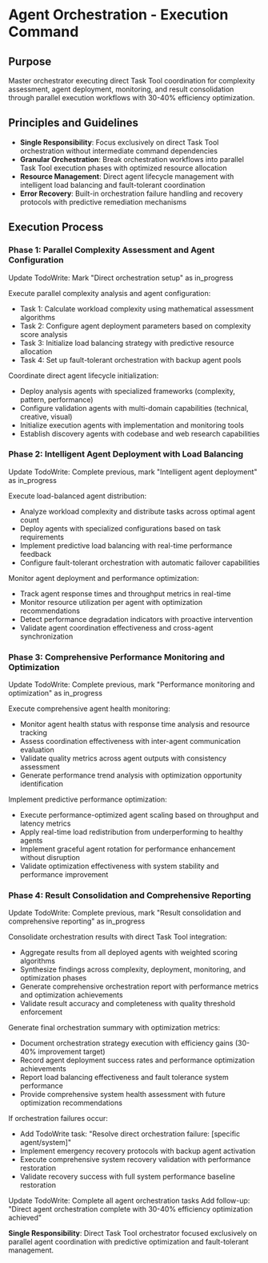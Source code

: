 # Agent Orchestration - Execution Command

## Purpose
Master orchestrator executing direct Task Tool coordination for complexity assessment, agent deployment, monitoring, and result consolidation through parallel execution workflows with 30-40% efficiency optimization.

## Principles and Guidelines

- **Single Responsibility**: Focus exclusively on direct Task Tool orchestration without intermediate command dependencies
- **Granular Orchestration**: Break orchestration workflows into parallel Task Tool execution phases with optimized resource allocation
- **Resource Management**: Direct agent lifecycle management with intelligent load balancing and fault-tolerant coordination
- **Error Recovery**: Built-in orchestration failure handling and recovery protocols with predictive remediation mechanisms

## Execution Process

### Phase 1: Parallel Complexity Assessment and Agent Configuration
Update TodoWrite: Mark "Direct orchestration setup" as in_progress

Execute parallel complexity analysis and agent configuration:
- Task 1: Calculate workload complexity using mathematical assessment algorithms
- Task 2: Configure agent deployment parameters based on complexity score analysis
- Task 3: Initialize load balancing strategy with predictive resource allocation
- Task 4: Set up fault-tolerant orchestration with backup agent pools

Coordinate direct agent lifecycle initialization:
- Deploy analysis agents with specialized frameworks (complexity, pattern, performance)
- Configure validation agents with multi-domain capabilities (technical, creative, visual)
- Initialize execution agents with implementation and monitoring tools
- Establish discovery agents with codebase and web research capabilities

### Phase 2: Intelligent Agent Deployment with Load Balancing
Update TodoWrite: Complete previous, mark "Intelligent agent deployment" as in_progress

Execute load-balanced agent distribution:
- Analyze workload complexity and distribute tasks across optimal agent count
- Deploy agents with specialized configurations based on task requirements
- Implement predictive load balancing with real-time performance feedback
- Configure fault-tolerant orchestration with automatic failover capabilities

Monitor agent deployment and performance optimization:
- Track agent response times and throughput metrics in real-time
- Monitor resource utilization per agent with optimization recommendations
- Detect performance degradation indicators with proactive intervention
- Validate agent coordination effectiveness and cross-agent synchronization

### Phase 3: Comprehensive Performance Monitoring and Optimization
Update TodoWrite: Complete previous, mark "Performance monitoring and optimization" as in_progress

Execute comprehensive agent health monitoring:
- Monitor agent health status with response time analysis and resource tracking
- Assess coordination effectiveness with inter-agent communication evaluation
- Validate quality metrics across agent outputs with consistency assessment
- Generate performance trend analysis with optimization opportunity identification

Implement predictive performance optimization:
- Execute performance-optimized agent scaling based on throughput and latency metrics
- Apply real-time load redistribution from underperforming to healthy agents
- Implement graceful agent rotation for performance enhancement without disruption
- Validate optimization effectiveness with system stability and performance improvement

### Phase 4: Result Consolidation and Comprehensive Reporting
Update TodoWrite: Complete previous, mark "Result consolidation and comprehensive reporting" as in_progress

Consolidate orchestration results with direct Task Tool integration:
- Aggregate results from all deployed agents with weighted scoring algorithms
- Synthesize findings across complexity, deployment, monitoring, and optimization phases
- Generate comprehensive orchestration report with performance metrics and optimization achievements
- Validate result accuracy and completeness with quality threshold enforcement

Generate final orchestration summary with optimization metrics:
- Document orchestration strategy execution with efficiency gains (30-40% improvement target)
- Record agent deployment success rates and performance optimization achievements
- Report load balancing effectiveness and fault tolerance system performance
- Provide comprehensive system health assessment with future optimization recommendations

If orchestration failures occur:
- Add TodoWrite task: "Resolve direct orchestration failure: [specific agent/system]"
- Implement emergency recovery protocols with backup agent activation
- Execute comprehensive system recovery validation with performance restoration
- Validate recovery success with full system performance baseline restoration

Update TodoWrite: Complete all agent orchestration tasks
Add follow-up: "Direct agent orchestration complete with 30-40% efficiency optimization achieved"

**Single Responsibility**: Direct Task Tool orchestrator focused exclusively on parallel agent coordination with predictive optimization and fault-tolerant management.